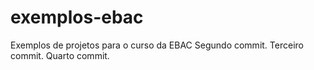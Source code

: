 # exemplos-ebac
Exemplos de projetos para o curso da EBAC
Segundo commit.
Terceiro commit.
Quarto commit.

